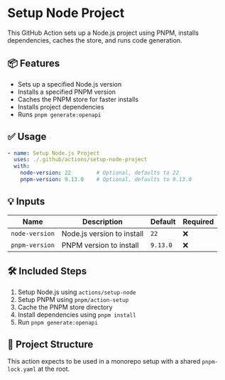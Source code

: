 # Setup Node Project

This GitHub Action sets up a Node.js project using PNPM, installs dependencies, caches the store, and runs code generation.

## 📦 Features

* Sets up a specified Node.js version
* Installs a specified PNPM version
* Caches the PNPM store for faster installs
* Installs project dependencies
* Runs `pnpm generate:openapi`

## ✅ Usage

```yaml
- name: Setup Node.js Project
  uses: ./.github/actions/setup-node-project
  with:
    node-version: 22        # Optional, defaults to 22
    pnpm-version: 9.13.0    # Optional, defaults to 9.13.0
```

## 💡 Inputs

| Name            | Description                            | Default  | Required |
|-----------------|----------------------------------------|----------|----------|
| `node-version`  | Node.js version to install             | `22`     | ❌        |
| `pnpm-version`  | PNPM version to install                | `9.13.0` | ❌        |

## 🛠 Included Steps

1. Setup Node.js using `actions/setup-node`
2. Setup PNPM using `pnpm/action-setup`
3. Cache the PNPM store directory
4. Install dependencies using `pnpm install`
5. Run `pnpm generate:openapi`

## 📁 Project Structure

This action expects to be used in a monorepo setup with a shared `pnpm-lock.yaml` at the root.
